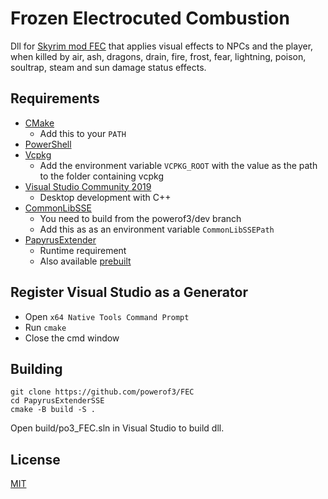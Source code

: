 # Frozen Electrocuted Combustion

Dll for [Skyrim mod FEC](https://www.nexusmods.com/skyrimspecialedition/mods/3532) that applies visual effects to NPCs and the player, when killed by air, ash, dragons, drain, fire, frost, fear, lightning, poison, soultrap, steam and sun damage status effects.

## Requirements
* [CMake](https://cmake.org/)
	* Add this to your `PATH`
* [PowerShell](https://github.com/PowerShell/PowerShell/releases/latest)
* [Vcpkg](https://github.com/microsoft/vcpkg)
	* Add the environment variable `VCPKG_ROOT` with the value as the path to the folder containing vcpkg
* [Visual Studio Community 2019](https://visualstudio.microsoft.com/)
	* Desktop development with C++
* [CommonLibSSE](https://github.com/powerof3/CommonLibSSE/tree/dev)
	* You need to build from the powerof3/dev branch
	* Add this as as an environment variable `CommonLibSSEPath`
* [PapyrusExtender](https://github.com/powerof3/PapyrusExtenderSSE)
	* Runtime requirement
	* Also available [prebuilt](https://www.nexusmods.com/skyrimspecialedition/mods/22854)

## Register Visual Studio as a Generator
* Open `x64 Native Tools Command Prompt`
* Run `cmake`
* Close the cmd window

## Building
```
git clone https://github.com/powerof3/FEC
cd PapyrusExtenderSSE
cmake -B build -S .
```
Open build/po3_FEC.sln in Visual Studio to build dll.

## License
[MIT](LICENSE)
